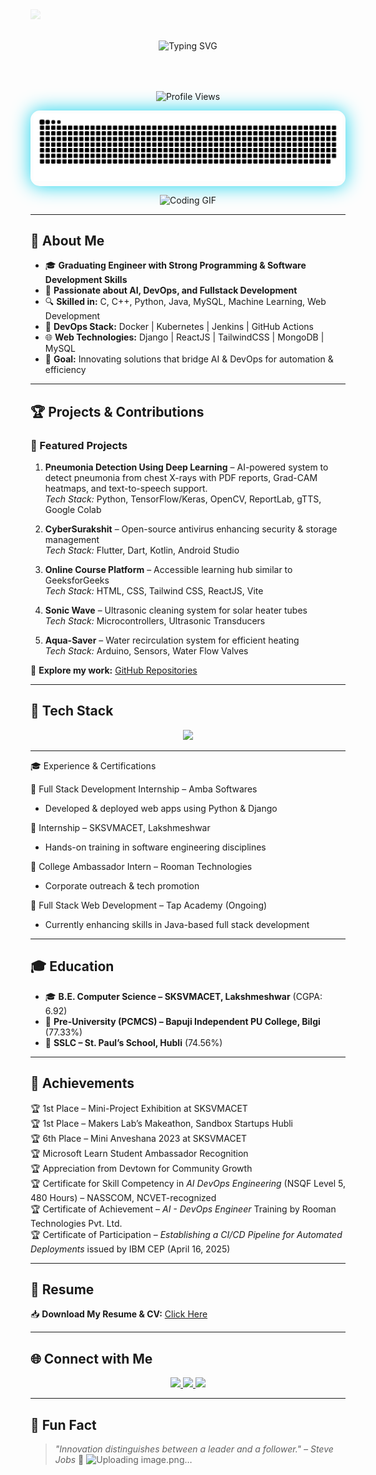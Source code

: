 <!-- ⚡ PROFESSIONAL ENGINEER GITHUB README - DARK THEME WITH MATRIX BACKGROUND ⚡ -->
<!-- ⚡ CYBERPUNK NEON GITHUB README ⚡ -->
<!-- ⚡ CYBERPUNK NEON HEADER ⚡ -->
<div align="center" style="position:relative;">
  <img src="https://c.tenor.com/Lm6Y3kHWb6AAAAAd/matrix-code.gif" width="100%" style="opacity:0.15; position:absolute; z-index:-1; top:0; left:0;"/>
  <div style="position:relative; z-index:1; padding: 50px 0;">
    <img src="https://readme-typing-svg.demolab.com?font=Fira+Code&weight=600&size=35&pause=1000&color=14D3ED&center=true&vCenter=true&width=700&lines=Hi+%F0%9F%91%8B%2C+I'm+Sagar+Shivappayyanamath" alt="Typing SVG" />
  </div>
</div>

<p align="center">
  <img src="https://komarev.com/ghpvc/?username=Sagarhs12&label=Profile%20views&color=0e75b6&style=for-the-badge" alt="Profile Views"/>
</p>

<!-- Contribution Grid -->
<div align="center" style="box-shadow: 0 0 30px #14D3ED; border-radius: 15px; padding: 5px;">
  <img src="https://raw.githubusercontent.com/Platane/snk/output/github-contribution-grid-snake.svg" alt="Snake animation"/>
</div>

<!-- Coding GIF -->
<p align="center">
  <img src="https://media.giphy.com/media/qgQUggAC3Pfv687qPC/giphy.gif" width="500" alt="Coding GIF">
</p>

---

## 🧐 About Me
- 🎓 **Graduating Engineer with Strong Programming & Software Development Skills**
- 🚀 **Passionate about AI, DevOps, and Fullstack Development**
- 🔍 **Skilled in:** C, C++, Python, Java, MySQL, Machine Learning, Web Development
- 🔧 **DevOps Stack:** Docker | Kubernetes | Jenkins | GitHub Actions
- 🌐 **Web Technologies:** Django | ReactJS | TailwindCSS | MongoDB | MySQL 
- 🎯 **Goal:** Innovating solutions that bridge AI & DevOps for automation & efficiency

---

## 🏆 Projects & Contributions  
### 🚀 Featured Projects
1. **Pneumonia Detection Using Deep Learning** – AI-powered system to detect pneumonia from chest X-rays with PDF reports, Grad-CAM heatmaps, and text-to-speech support.  
  *Tech Stack:* Python, TensorFlow/Keras, OpenCV, ReportLab, gTTS, Google Colab
   
2. **CyberSurakshit** – Open-source antivirus enhancing security & storage management  
   *Tech Stack:* Flutter, Dart, Kotlin, Android Studio  

3. **Online Course Platform** – Accessible learning hub similar to GeeksforGeeks  
   *Tech Stack:* HTML, CSS, Tailwind CSS, ReactJS, Vite  

4. **Sonic Wave** – Ultrasonic cleaning system for solar heater tubes  
   *Tech Stack:* Microcontrollers, Ultrasonic Transducers  

5. **Aqua-Saver** – Water recirculation system for efficient heating  
   *Tech Stack:* Arduino, Sensors, Water Flow Valves  

🔗 **Explore my work:** [GitHub Repositories](https://github.com/Sagarhs12?tab=repositories)

---

## 🚀 Tech Stack
<p align="center">
  <img src="https://skillicons.dev/icons?i=python,java,cpp,javascript,html,css,react,django,mysql,mongodb,docker,kubernetes,git,github,linux,aws" />
</p>

---

🎓 Experience & Certifications  

🏅 Full Stack Development Internship – Amba Softwares  
- Developed & deployed web apps using Python & Django  

🏅 Internship – SKSVMACET, Lakshmeshwar  
- Hands-on training in software engineering disciplines  

🏅 College Ambassador Intern – Rooman Technologies  
- Corporate outreach & tech promotion

🏅 Full Stack Web Development – Tap Academy (Ongoing)  
- Currently enhancing skills in Java-based full stack development
  
---

## 🎓 Education  
- 🎓 **B.E. Computer Science – SKSVMACET, Lakshmeshwar** (CGPA: 6.92)  
- 🏫 **Pre-University (PCMCS) – Bapuji Independent PU College, Bilgi** (77.33%)  
- 🏫 **SSLC – St. Paul’s School, Hubli** (74.56%)  

---

## 📜 Achievements  
🏆 1st Place – Mini-Project Exhibition at SKSVMACET  
🏆 1st Place – Makers Lab’s Makeathon, Sandbox Startups Hubli  
🏆 6th Place – Mini Anveshana 2023 at SKSVMACET  
🏆 Microsoft Learn Student Ambassador Recognition  
🏆 Appreciation from Devtown for Community Growth  
🏆 Certificate for Skill Competency in *AI DevOps Engineering* (NSQF Level 5, 480 Hours) – NASSCOM, NCVET-recognized  
🏆 Certificate of Achievement – *AI - DevOps Engineer* Training by Rooman Technologies Pvt. Ltd.  
🏆 Certificate of Participation – *Establishing a CI/CD Pipeline for Automated Deployments* issued by IBM CEP (April 16, 2025)  

---

## 📄 Resume  
📥 **Download My Resume & CV:** [Click Here](https://drive.google.com/drive/folders/1mZLo7nQsGUGDrk3CagnKhP9_EaBoElso?usp=sharing)

---

## 🌐 Connect with Me
<p align="center">
  <a href="https://www.linkedin.com/in/sagar-shivappayyanamath-170a7824a">
    <img src="https://img.shields.io/badge/LinkedIn-blue?style=for-the-badge&logo=linkedin" />
  </a>
  <a href="https://github.com/Sagarhs12">
    <img src="https://img.shields.io/badge/GitHub-black?style=for-the-badge&logo=github" />
  </a>
  <a href="mailto:Sagar03sh@gmail.com">
    <img src="https://img.shields.io/badge/Email-red?style=for-the-badge&logo=gmail" />
  </a>
</p>

---

## 🎯 Fun Fact  
> *"Innovation distinguishes between a leader and a follower." – Steve Jobs* 🚀
![Uploading image.png…]()
